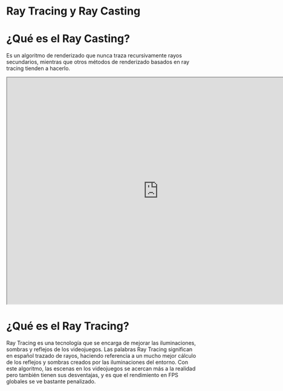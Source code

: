 # Ray Tracing y Ray Casting
# ¿Qué es el Ray Casting?
Es un algoritmo de renderizado que nunca traza recursivamente rayos secundarios, mientras que otros métodos de renderizado basados en ray tracing tienden a hacerlo.
<iframe src="https://editor.p5js.org/judsandovalca/full/b4Ptuv9LT"
width="800"
height="600"></iframe>

# ¿Qué es el Ray Tracing?
Ray Tracing es una tecnología que se encarga de mejorar las iluminaciones, sombras y reflejos de los videojuegos. Las palabras Ray Tracing significan en español trazado de rayos, haciendo referencia a un mucho mejor cálculo de los reflejos y sombras creados por las iluminaciones del entorno. Con este algoritmo, las escenas en los videojuegos se acercan más a la realidad pero también tienen sus desventajas, y es que el rendimiento en FPS globales se ve bastante penalizado.